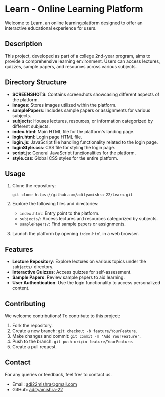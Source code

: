 # Learn - Online Learning Platform

Welcome to Learn, an online learning platform designed to offer an interactive educational experience for users.

## Description

This project, developed as part of a college 2nd-year program, aims to provide a comprehensive learning environment. Users can access lectures, quizzes, sample papers, and resources across various subjects.

## Directory Structure

- **SCREENSHOTS**: Contains screenshots showcasing different aspects of the platform.
- **images**: Stores images utilized within the platform.
- **samplePapers**: Includes sample papers or assignments for various subjects.
- **subjects**: Houses lectures, resources, or information categorized by different subjects.
- **index.html**: Main HTML file for the platform's landing page.
- **login.html**: Login page HTML file.
- **login.js**: JavaScript file handling functionality related to the login page.
- **loginStyle.css**: CSS file for styling the login page.
- **script.js**: General JavaScript functionalities for the platform.
- **style.css**: Global CSS styles for the entire platform.

## Usage

1. Clone the repository:
    ```
    git clone https://github.com/adityamishra-22/Learn.git
    ```

2. Explore the following files and directories:
   - `index.html`: Entry point to the platform.
   - `subjects/`: Access lectures and resources categorized by subjects.
   - `samplePapers/`: Find sample papers or assignments.

3. Launch the platform by opening `index.html` in a web browser.

## Features

- **Lecture Repository**: Explore lectures on various topics under the `subjects/` directory.
- **Interactive Quizzes**: Access quizzes for self-assessment.
- **Sample Papers**: Review sample papers to aid learning.
- **User Authentication**: Use the login functionality to access personalized content.

## Contributing

We welcome contributions! To contribute to this project:
1. Fork the repository.
2. Create a new branch: `git checkout -b feature/YourFeature`.
3. Make changes and commit: `git commit -m 'Add YourFeature'`.
4. Push to the branch: `git push origin feature/YourFeature`.
5. Create a pull request.

## Contact

For any queries or feedback, feel free to contact us.
- Email: adi22mishra@gmail.com
- GitHub: [adityamishra-22](https://github.com/adityamishra-22)
